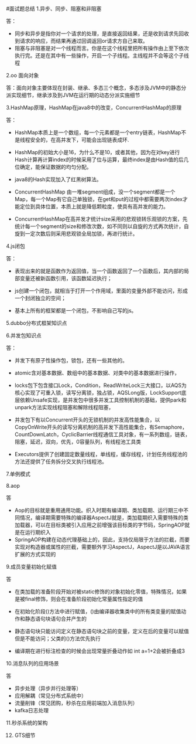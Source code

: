 #面试题总结
1.异步、同步、阻塞和非阻塞

答：
* 同步和异步是指你对一个请求的处理，是直接返回结果，还是收到请求先回收到请求的响应，而结果再通过回调返回or请求方自己来取。
* 阻塞与非阻塞是对一个线程而言。你是在这个线程里把所有操作由上至下依次执行完。还是在其中有一些操作，开启一个子线程。主线程并不会等这个子线程

2.oo 面向对象

答：面向对象主要体现在封装、继承、多态三个概念，多态涉及JVM中的静态分派实现细节，继承涉及到JVM在运行期的动态分派实施细节

3.HashMap原理，HashMap在java8中的改变，ConcurrentHashMap的原理

答：
* HashMap本质上是一个数组，每一个元素都是一个entry链表，HashMap不是线程安全的，在高并发下，可能会出现链表成环.

* HashMap的初始大小是16，为什么不是10，或者其他，因为在对key进行Hash计算再计算index的时候采用了位与运算，最终index是由Hash值的后几位确定，能保证数据的均匀分配。

* java8的Hash实现加入了红黑树算法。

* ConcurrentHashMap 由一堆segment组成，没一个segment都是一个Map，每一个Map有它自己单独锁，在get和put的过程中都需要两次index才能定位到具体位置，本质上就是降低颗粒度，使具有高并发的能力。

* ConcurrentHashMap在高并发才统计size采用的悲观锁转乐观锁的方案，先统计每一个segment的size和修改次数，如不同则以自旋的方式再次统计，自旋到一定次数后则采用悲观锁全局加锁，再进行统计。

4.js闭包 

答：
* 表现出来的就是函数作为返回值，当一个函数返回了一个函数后，其内部的局部变量还被新函数引用，该函数延迟执行；

* js创建一个闭包，就相当于打开一个作用域，里面的变量外部不能访问，形成一个封闭独立的空间；
* 基本上所有的框架都是一个闭包，不影响自己写的js。

5.dubbo分布式框架知识点

6.并发包知识点

答：

* 并发下有原子性操作包，锁包，还有一些其他的。


* atomic含对基本数据、数组中的基本数据、对类中的基本数据进行操作，


* locks包下包含接口Lock，Condition，ReadWriteLock三大接口，以AQS为核心实现了可重入锁，读写分离锁，独占锁，AQSLong版，LockSupport底层依赖Unsafe实现，是并发包中很多并发工具控制机制的基础，提供park和unpark方法实现线程阻塞和解除线程阻塞，

* 并发包下有以Concurrent开头的无锁机制的并发高性能集合，以CopyOnWrite开头的读写分离机制的高并发下高性能集合，有Semaphore，CountDownLatch，CyclicBarrier线程通信工具对象，有一系列数组，链表，阻塞，延迟，双向，优先，0容量队列，有线程池工具类

* Executors提供了创建固定数量线程，单线程，缓存线程，计划任务线程池的方法还提供了任务拆分交叉执行线程池。

7.单例模式

8.aop 

答
* Aop的目标就是重用通用功能。织入时期有编译期、类加载期、运行期三中不同情况，编译期需要特殊的编译器AspectJ就是，类加载期织入需要特殊的类加载器，可以在目标类被引入应用之前增强该目标类的字节码，SpringAOP就是在运行期织入
* SpringAOP构建在动态代理基础上的，因此，支持仅局限于方法的拦截，而要实现对构造器或属性的拦截，需要额外学习AspectJ，AspectJ是以JAVA语言扩展的方式实现的

9.成员变量初始化赋值

答

* 在类加载的准备阶段开始对被static修饰的对象初始化零值，特殊情况，如果是被final修饰，则会在准备阶段初始化常量属性指定的值

* 在初始化阶段<clinit>()方法中进行赋值，<clinit>()由编译器收集类中的所有类变量的赋值动作和静态语句块语句合并产生的

* 静态语句块只能访问定义在静态语句块之前的变量，定义在后的变量可以赋值但是不能访问；父类的<clinit>()方法优先执行

* 编译期在进行标注检查的时候会出现常量折叠动作如 int a=1+2会被折叠成3

10.消息队列的应用场景

答

* 异步处理（异步并行处理等）
* 应用解耦（常见分布式系统中）
* 流量削锋（常见团购，秒杀在应用前端加入消息队列）
* kafka日志处理

11.秒杀系统的架构

12. GTS细节

